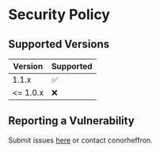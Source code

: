 # Security Policy

## Supported Versions

| Version | Supported          |
| ------- | ------------------ |
| 1.1.x   | :white_check_mark: |
| <= 1.0.x   | :x:                |

## Reporting a Vulnerability

Submit issues [here](https://github.com/conorheffron/global-max-sim-matrix/issues) or contact conorheffron.

